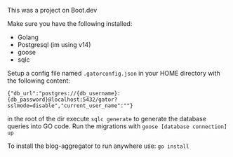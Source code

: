 This was a project on Boot.dev

Make sure you have the following installed:
- Golang
- Postgresql (im using v14)
- goose
- sqlc

Setup a config file named `.gatorconfig.json` in your HOME directory with the following content: 
```
{"db_url":"postgres://{db_username}:{db_password}@localhost:5432/gator?sslmode=disable","current_user_name":""}
```

in the root of the dir execute `sqlc generate` to generate the database queries into GO code.
Run the migrations with `goose [database connection] up`

To install the blog-aggregator to run anywhere use: `go install`
